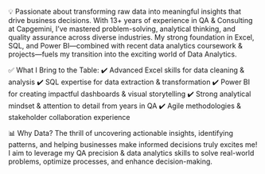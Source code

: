 💡 Passionate about transforming raw data into meaningful insights that drive business decisions.
With 13+ years of experience in QA & Consulting at Capgemini, I’ve mastered problem-solving, analytical thinking, and quality assurance across diverse industries. My strong foundation in Excel, SQL, and Power BI—combined with recent data analytics coursework & projects—fuels my transition into the exciting world of Data Analytics.

✅ What I Bring to the Table:
✔️ Advanced Excel skills for data cleaning & analysis
✔️ SQL expertise for data extraction & transformation
✔️ Power BI for creating impactful dashboards & visual storytelling
✔️ Strong analytical mindset & attention to detail from years in QA
✔️ Agile methodologies & stakeholder collaboration experience

📊 Why Data?
The thrill of uncovering actionable insights, identifying patterns, and helping businesses make informed decisions truly excites me! I aim to leverage my QA precision & data analytics skills to solve real-world problems, optimize processes, and enhance decision-making.
